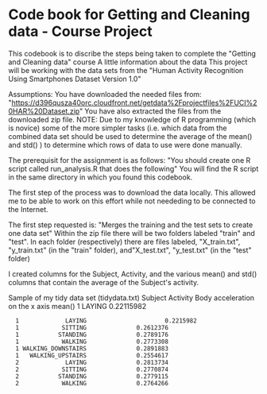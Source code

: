 # Code book for Getting and Cleaning data - Course Project
This codebook is to discribe the steps being taken to complete the "Getting and Cleaning data" course
A little information about the data
This project will be working with the data sets from the "Human Activity Recognition Using Smartphones Dataset
Version 1.0"

Assumptions:
You have downloaded the needed files from: "https://d396qusza40orc.cloudfront.net/getdata%2Fprojectfiles%2FUCI%20HAR%20Dataset.zip"
You have also extracted the files from the downloaded zip file.
NOTE: Due to my knowledge of R programming (which is novice) some of the more simpler tasks (i.e. which data from the combined data set should be used to determine the average of the mean() and std() ) to determine which rows of data to use were done manually.  

The prerequisit for the assignment is as follows:
"You should create one R script called run_analysis.R that does the following"
You will find the R script in the same directory in which you found this codebook.

The first step of the process was to download the data locally.  This allowed me to be able to work on this effort while not neededing to be connected to the Internet.

The first step requested is:
"Merges the training and the test sets to create one data set"
Within the zip file there will be two folders labeled "train" and "test". In each folder (respectively) there are files labeled, "X_train.txt", "y_train.txt" (in the "train" folder), and"X_test.txt", "y_test.txt" (in the "test" folder)

I created columns for the Subject, Activity, and the various mean() and std() columns that contain the average of the Subject's activity.

Sample of my tidy data set (tidydata.txt)
Subject           Activity       Body acceleration on the x axis mean()
      1             LAYING       0.22115982

      1             LAYING                      0.2215982
      1            SITTING				0.2612376
      1           STANDING				0.2789176
      1            WALKING				0.2773308
      1 WALKING_DOWNSTAIRS				0.2891883
      1   WALKING_UPSTAIRS				0.2554617
      2             LAYING				0.2813734
      2            SITTING				0.2770874
      2           STANDING				0.2779115
      2            WALKING				0.2764266


